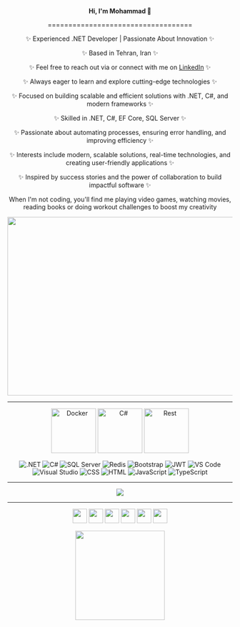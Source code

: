 <p align="center"><b>Hi, I'm Mohammad 👋</b></p>

<p align="center">===================================</p>

<p align="center">✨ Experienced .NET Developer | Passionate About Innovation ✨ </p>

<p align="center">✨ Based in Tehran, Iran ✨ </p>

<p align="center">✨ Feel free to reach out via or connect with me on <a href="https://www.linkedin.com/in/">LinkedIn</a> ✨ </p>

<p align="center">✨ Always eager to learn and explore cutting-edge technologies ✨ </p>

<p align="center">✨ Focused on building scalable and efficient solutions with .NET, C#, and modern frameworks ✨ </p>

<p align="center">✨ Skilled in .NET, C#, EF Core, SQL Server ✨ </p>

<p align="center">✨ Passionate about automating processes, ensuring error handling, and improving efficiency ✨ </p>

<p align="center">✨ Interests include modern, scalable solutions, real-time technologies, and creating user-friendly applications ✨ </p>

<p align="center">✨ Inspired by success stories and the power of collaboration to build impactful software ✨ </p>

<p align="center"> When I'm not coding, you'll find me playing video games, watching movies, reading books or doing workout challenges to boost my creativity </p>


<p align="center">
    <img src="https://user-images.githubusercontent.com/74038190/212750672-2f3f2b50-c84f-4ed8-a60a-849ae69ff9df.gif" width="600" height="400">
</p>

<hr/>

<p align="center">
    <img src="https://techstack-generator.vercel.app/docker-icon.svg" alt="Docker" width="100" height="100"/>
    <img src="https://techstack-generator.vercel.app/csharp-icon.svg" alt="C#" width="100" height="100"/>
    <img src="https://techstack-generator.vercel.app/restapi-icon.svg" alt="Rest" width="100" height="100"/>
</p>

<p align="center">

<img src="https://img.shields.io/badge/.NET-5C2D91?style=for-the-badge&logo=.net&logoColor=white" alt=".NET" />
<img src="https://img.shields.io/badge/c%23-%23239120.svg?style=for-the-badge&logo=csharp&logoColor=white" alt="C#" />
<img src="https://img.shields.io/badge/Microsoft%20SQL%20Server-CC2927?style=for-the-badge&logo=microsoft%20sql%20server&logoColor=white" alt="SQL Server" />
<img src="https://img.shields.io/badge/redis-%23DD0031.svg?style=for-the-badge&logo=redis&logoColor=white" alt="Redis" />
<img src="https://img.shields.io/badge/bootstrap-%238511FA.svg?style=for-the-badge&logo=bootstrap&logoColor=white" alt="Bootstrap" />
<img src="https://img.shields.io/badge/JWT-black?style=for-the-badge&logo=JSON%20web%20tokens" alt="JWT" />
<img src="https://img.shields.io/badge/Visual%20Studio%20Code-0078d7.svg?style=for-the-badge&logo=visual-studio-code&logoColor=white" alt="VS Code" />
<img src="https://img.shields.io/badge/Visual%20Studio-5C2D91.svg?style=for-the-badge&logo=visual-studio&logoColor=white" alt="Visual Studio" />
<img src="https://img.shields.io/badge/css3-%231572B6.svg?style=for-the-badge&logo=css3&logoColor=white" alt="CSS" />
<img src="https://img.shields.io/badge/html5-%23E34F26.svg?style=for-the-badge&logo=html5&logoColor=white" alt="HTML" />
<img src="https://img.shields.io/badge/javascript-%23323330.svg?style=for-the-badge&logo=javascript&logoColor=%23F7DF1E" alt="JavaScript" />
<img src="https://img.shields.io/badge/typescript-%23007ACC.svg?style=for-the-badge&logo=typescript&logoColor=white" alt="TypeScript" />

</p>
<hr/>
<p align="center">
    <img src="http://github-profile-summary-cards.vercel.app/api/cards/profile-details?username=MBakhtiari97&theme=dark">
</p>

<hr/>
<p align="center"> <a href="https://www.facebook.com/profile.php?id=100081131992040" target="_blank" rel="noreferrer"><img src="https://raw.githubusercontent.com/danielcranney/readme-generator/main/public/icons/socials/facebook.svg" width="32" height="32" /></a> <a href="https://www.github.com/MBakhtiari97" target="_blank" rel="noreferrer"><img src="https://raw.githubusercontent.com/danielcranney/readme-generator/main/public/icons/socials/github.svg" width="32" height="32" /></a> <a href="http://www.instagram.com/mohammad_bakhtiari_97" target="_blank" rel="noreferrer"><img src="https://raw.githubusercontent.com/danielcranney/readme-generator/main/public/icons/socials/instagram.svg" width="32" height="32" /></a> <a href="https://www.stackoverflow.com/users/16778005" target="_blank" rel="noreferrer"><img src="https://raw.githubusercontent.com/danielcranney/readme-generator/main/public/icons/socials/stackoverflow.svg" width="32" height="32" /></a> <a href="https://www.linkedin.com/in/mohammad-bakhtiarii97" target="_blank" rel="noreferrer"><img src="https://raw.githubusercontent.com/danielcranney/readme-generator/main/public/icons/socials/linkedin.svg" width="32" height="32" /></a> <a href="https://mbakhtiaridev.info/" target="_blank" rel="noreferrer"><img src="https://raw.githubusercontent.com/danielcranney/readme-generator/main/public/icons/socials/devdotto.svg" width="32" height="32" /></a></p>
<p align="center">
    <a href="https://www.buymeacoffee.com/mbakhtiari97"><img src="https://cdn.buymeacoffee.com/buttons/v2/default-yellow.png" width="200" /></a>
</p>

